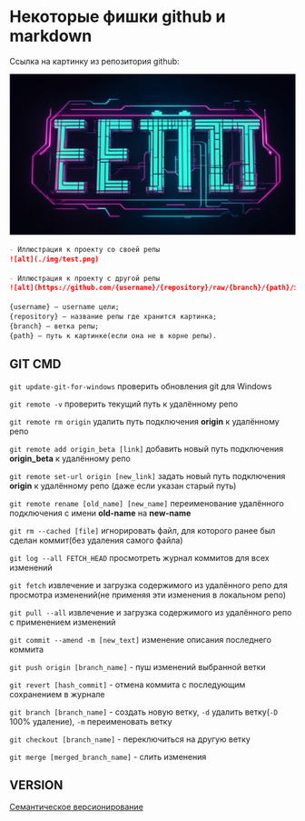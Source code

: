 # Некоторые фишки github и markdown

Ссылка на картинку из репозитория github:

![test_image](./img/test.png)

```md
- Иллюстрация к проекту со своей репы
![alt](./img/test.png)

- Иллюстрация к проекту с другой репы
![alt](https://github.com/{username}/{repository}/raw/{branch}/{path}/image.png)

{username} — username цели;
{repository} — название репы где хранится картинка;
{branch} — ветка репы;
{path} — путь к картинке(если она не в корне репы).
```

## GIT CMD

`git update-git-for-windows` проверить обновления git для Windows

`git remote -v` проверить текущий путь к удалённому репо

`git remote rm origin` удалить путь подключения __origin__ к удалённому репо

`git remote add origin_beta [link]` добавить новый путь подключения __origin_beta__ к удалённому репо

`git remote set-url origin [new_link]` задать новый путь подключения __origin__ к удалённому репо (даже если указан старый путь)

`git remote rename [old_name] [new_name]` переименование удалённого подключения с имени __old-name__ на __new-name__

`git rm --cached [file]` игнорировать файл, для которого ранее был сделан коммит(без удаления самого файла)

`git log --all FETCH_HEAD` просмотреть журнал коммитов для всех изменений

`git fetch` извлечение и загрузка содержимого из удалённого репо для просмотра изменений(не применяя эти изменения в локальном репо)

`git pull --all` извлечение и загрузка содержимого из удалённого репо с применением изменений

`git commit --amend -m [new_text]` изменение описания последнего коммита

`git push origin [branch_name]` - пуш изменений выбранной ветки

`git revert [hash_commit]` - отмена коммита с последующим сохранением в журнале

`git branch [branch_name]` - создать новую ветку, `-d` удалить ветку(`-D` 100% удаление), `-m` переименовать ветку

`git checkout [branch_name]` - переключиться на другую ветку

`git merge [merged_branch_name]` - слить изменения

## VERSION

[Семантическое версионирование](https://semver.org/lang/ru/)
